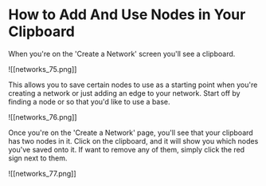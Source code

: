 # How to Add And Use Nodes in Your Clipboard

When you're on the 'Create a Network' screen you'll see a clipboard.

![[networks_75.png]]

   This allows you to save certain nodes to use as a starting point when you're creating a network or just adding an edge to your network. Start off by finding a node or so that you'd like to use a base.

![[networks_76.png]]

   Once you're on the 'Create a Network' page, you'll see that your clipboard has two nodes in it. Click on the clipboard, and it will show you which nodes you've saved onto it. If want to remove any of them, simply click the red sign next to them.

![[networks_77.png]]


